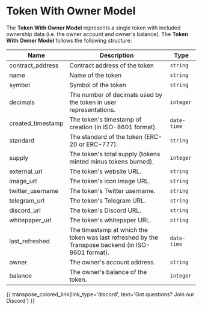 # Token With Owner Model
The **Token With Owner Model** represents a single token with included ownership data (i.e. the owner account and owner's balance). The **Token With Owner Model** follows the following structure:

| Name              | Description                                                                                        | Type        |
| ----------------- | -------------------------------------------------------------------------------------------------- | ----------- |
| contract_address  | Contract address of the token                                                                      | `string`    |
| name              | Name of the token                                                                                  | `string`    |
| symbol            | Symbol of the token                                                                                | `string`    |
| decimals          | The number of decimals used by the token in user representations.                                 | `integer`   |
| created_timestamp | The token's timestamp of creation (in ISO-8601 format).                                           | `date-time` |
| standard          | The standard of the token (ERC-20 or ERC-777).                                                    | `string`    |
| supply            | The token's total supply (tokens minted minus tokens burned).                                     | `integer`   |
| external_url      | The token's website URL.                                                                          | `string`    |
| image_url         | The token's icon image URL.                                                                       | `string`    |
| twitter_username  | The token's Twitter username.                                                                     | `string`    |
| telegram_url      | The token's Telegram URL.                                                                         | `string`    |
| discord_url       | The token's Discord URL.                                                                          | `string`    |
| whitepaper_url    | The token's whitepaper URL.                                                                       | `string`    |
| last_refreshed    | The timestamp at which the token was last refreshed by the Transpose backend (in ISO-8601 format). | `date-time` |
| owner             | The owner's account address.                                                                      | `string`    |
| balance           | The owner's balance of the token.                                                                 | `integer`   |

{{ transpose_colored_link(link_type='discord', text='Got questions?  Join our Discord') }}
